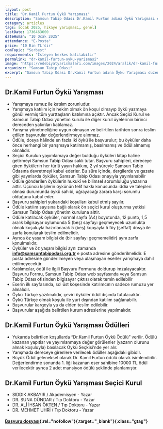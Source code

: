 ```yaml
---
layout: post
title: "Dr.Kamil Furtun Öykü Yarışması"
description: "Samsun Tabip Odası Dr.Kamil Furtun adına Öykü Yarışması düzenliyor"
category: articles
tags: [ocak 2025, hikaye yarışması, genel]
lastDate: 1736463600
dateHuman: "10 Ocak 2025"
attendance: "E-Posta"
price: "10 Bin TL'dir"
comTopic: "Serbest"
requirements: "İsteyen herkes katılabilir"
permalink: "dr-kamil-furtun-oyku-yarismasi"
image: "https://edebiyatyarismalari.com/images/2024/aralik/dr-kamil-furtun-oyku-yarismasi.jpg"
organizer: "Samsun Tabip Odası"
excerpt: "Samsun Tabip Odası Dr.Kamil Furtun adına Öykü Yarışması düzenliyor"
---
```


## Dr.Kamil Furtun Öykü Yarışması

- Yarışmaya rumuz ile katılım zorunludur.
- Yarışmaya katılım için hekim olmak ön koşul olmayıp öykü yazmaya gönül vermiş tüm yurttaşların katılımına açıktır. Ancak Seçici Kurul ve Samsun Tabip Odası yönetim kurulu ile diğer kurul üyelerinin birinci dereceden yakınları katılamaz.
- Yarışma yönetmeliğine uygun olmayan ve belirtilen tarihten sonra teslim edilen başvurular değerlendirmeye alınmaz.
- Ödüle, dosya hâlinde en fazla iki öykü ile başvurulur; bu öyküler daha önce herhangi bir yarışmaya katılmamış, basılmamış ve ödül almamış olmalıdır.
- Seçici Kurulun yayımlamaya değer bulduğu öyküleri kitap haline getirmeyi Samsun Tabip Odası saklı tutar. Başvuru sahipleri, dereceye giren öykülerin her türlü yayın hakkını, 2 yıl süreyle Samsun Tabip Odasına devretmeyi kabul ederler. Bu süre içinde, dergilerde ve gazete gibi yayınlarda öyküler, Samsun Tabip Odası onayıyla yayınlanabilir
- Ödüle gönderilen öykülerin hukukî ve bilimsel sorumluluğu yazarına aittir. Üçüncü kişilerin öykünün telif hakkı konusunda iddia ve talepleri olması durumunda öykü sahibi, uğrayacağı zarara karşı sorumlu olduğunu kabul eder.
- Başvuru sahipleri yukarıdaki koşulları kabul etmiş sayılır.
- Ödüle katılım sayısına bağlı olarak ön seçici kurul oluşturma yetkisi Samsun Tabip Odası yönetim kuruluna aittir.
- Ödüle katılacak öyküler, normal sayfa (A4) boyutunda, 12 punto, 1,5 aralık bilgisayar oylumunda 5 (beş) sayfayı geçmeyecek uzunlukta olmak koşuluyla hazırlanarak 5 (beş) kopyayla 5 föy (şeffaf) dosya ile zarfa konularak teslim edilmelidir.
- Ayrıca öz yaşam bilgisi de (bir sayfayı geçmemelidir) aynı zarfa konulmalıdır.
- Öyküler ve öz yaşam bilgisi aynı zamanda **info@samsuntabipodasi.org.tr** e posta adresine gönderilmelidir. E posta adresine gönderilmeyen veya ulaşmayan eserler yarışmaya dahil edilmeyecektir.
- Katılımcılar, ödül ile ilgili Başvuru Formunu doldurup imzalayacaktır. Başvuru Formu, Samsun Tabip Odası web sayfasında veya Samsun Tabip Odası ofisinden bilgisayar çıktısı olarak temin edilebilir
- Eserin ilk sayfasında, sol üst köşesinde katılımcının sadece rumuzu yer almalıdır.
- Öykü Türkçe yazılmalıdır, çeviri öyküler ödül dışında tutulacaktır.
- Öykü Türkçe olmak koşulu ile yurt dışından katılım sağlanabilir.
- Başvurular kargoyla ya da elden teslim edilebilir.
- Başvurular aşağıda belirtilen kurum adreslerine yapılmalıdır.

## Dr.Kamil Furtun Öykü Yarışması Ödülleri

- Yukarıda belirtilen koşullarda “Dr.Kamil Furtun Öykü Ödülü” verilir. Ödülü kazanan yapıtlar ve yayımlanmaya değer görülenler (yazarın olurunu almak koşuluyla) basılacak Öykü Seçkisi’nde yer alır.
- Yarışmada dereceye girenlere verilecek ödüller aşağıdaki gibidir.
- Büyük Ödül geleneksel olarak Dr. Kamil Furtun ödülü olarak isimlendirilir. Değerlendirme sonunda 1. liği kazanan eser sahibine 10000 TL ödül verilecektir ayrıca 2 adet mansiyon ödülü şeklinde planlamıştır.

## Dr.Kamil Furtun Öykü Yarışması Seçici Kurul

- SIDDIK AKBAYIR / Akademisyen - Yazar
- DR. SUNA DÜNDAR / Tıp Doktoru - Yazar
- DR. ALİ İHSAN ÖKTEN / Tıp Doktoru - Yazar
- DR. MEHMET UHRİ / Tıp Doktoru - Yazar

#### [Başvuru dosyası](https://www.samsuntabipodasi.org.tr/uploads/files/yonerge2025.pdf){:rel="nofollow"}{:target="_blank"}{:class="gtag"}